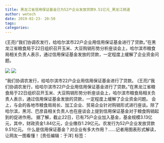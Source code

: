 ```yaml
---
title: 黑龙江省信用保证基金已为52户企业发放贷款9.51亿元_黑龙江频道
author: wetech
date: 2019-02-23- 20:50
tags: 
categories: 
---
```

(王亮)“我们协调农发行，给哈尔滨市22户企业用信用保证基金进行了贷款。”在黑龙江省粮食局于22日组织召开玉米、大豆购销形势分析座谈会上，哈尔滨市粮食局相关负责人表示，通过信用保证基金发放的贷款，一定程度上缓解了企业资金问题。
<!-- more -->
                
<img align="center" border="0" src="http://p2.ifengimg.com/a/2019_08/f59c97ba4fd4b53_size578_w658_h4400.jpg" />
                
<img align="center" border="0" src="http://p2.ifengimg.com/a/2016/0810/204c433878d5cf9size1_w16_h16.png" />
            
“我们协调农发行，给哈尔滨市22户企业用信用保证基金进行了贷款。
(王亮)“我们协调农发行，给哈尔滨市22户企业用信用保证基金进行了贷款。”在黑龙江省粮食局于22日组织召开玉米、大豆购销形势分析座谈会上，哈尔滨市粮食局相关负责人表示，通过信用保证基金发放的贷款，一定程度上缓解了企业资金问题。
会上，与会的各地市粮食局局长、加工企业、贸易企业针对购销形式进行座谈。除了哈尔滨，黑河、巴彦县相关负责人也在座谈会上提到信用保证基金对于粮食购销起到的促进作用。
据了解，截止22日，已有75户企业加入基金，基金规模3.13亿元，其中，财政资金1.84亿元，企业缴存1.29亿元。农发行为52户企业发放贷款9.51亿元。
什么是信用保证基金？对企业有多大作用？……记者用图表形式解读，让网友一图看懂！
[责任编辑：于洋]
标签：
 
 
 
             
